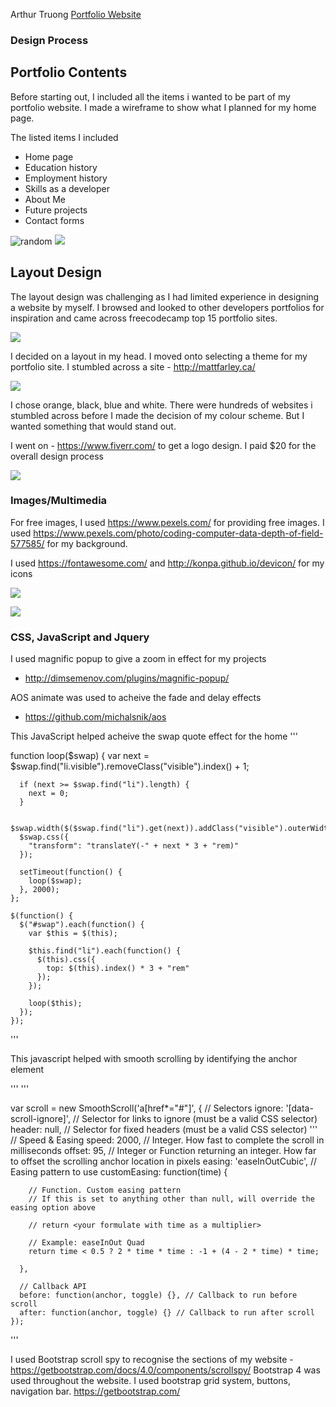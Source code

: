 Arthur Truong 
[Portfolio Website](ArthurTruong5.github.io)


### Design Process 

## Portfolio Contents

Before starting out, I included all the items i wanted to be part of my portfolio website. I made a wireframe to show what I planned for my home page.

The listed items I included 

- Home page
- Education history
- Employment history
- Skills as a developer
- About Me
- Future projects
- Contact forms


![random](https://i.imgur.com/tk2LPww.png)
![](https://i.imgur.com/zjZneXI.pnghttps://imgur.com/a/zg5T78H)

## Layout Design

The layout design was challenging as I had limited experience in designing a website by myself. I browsed and looked to other developers portfolios for inspiration and came across freecodecamp top 15 portfolio sites. 


![](https://i.imgur.com/MZTH32K.jpg)

I decided on a layout in my head. I moved onto selecting a theme for my portfolio site. I stumbled across a site - http://mattfarley.ca/


![](https://i.imgur.com/HOgipGe.jpg)

I chose orange, black, blue and white. There were hundreds of websites i stumbled across before I made the decision of my colour scheme. But I wanted something that would stand out.

I went on - https://www.fiverr.com/ to get a logo design. I paid $20 for the overall design process 

![](https://i.imgur.com/ck87kPS.png)

### Images/Multimedia 

For free images, I used https://www.pexels.com/ for providing free images. I used https://www.pexels.com/photo/coding-computer-data-depth-of-field-577585/ for my background.

I used https://fontawesome.com/ and http://konpa.github.io/devicon/ for my icons

![](https://i.imgur.com/zdeFttN.png)

![](https://i.imgur.com/G7MiT7s.png)

###  CSS, JavaScript and Jquery

I used magnific popup to give a zoom in effect for my projects
- http://dimsemenov.com/plugins/magnific-popup/ 

AOS animate was used to acheive the fade and delay effects
- https://github.com/michalsnik/aos


This JavaScript helped acheive the swap quote effect for the home
'''

function loop($swap) {
      var next = $swap.find("li.visible").removeClass("visible").index() + 1;

      if (next >= $swap.find("li").length) {
        next = 0;
      }

      $swap.width($($swap.find("li").get(next)).addClass("visible").outerWidth());
      $swap.css({
        "transform": "translateY(-" + next * 3 + "rem)"
      });

      setTimeout(function() {
        loop($swap);
      }, 2000);
    };

    $(function() {
      $("#swap").each(function() {
        var $this = $(this);

        $this.find("li").each(function() {
          $(this).css({
            top: $(this).index() * 3 + "rem"
          });
        });

        loop($this);
      });
    });



'''


This javascript helped with smooth scrolling by identifying the anchor element

'''
'''

var scroll = new SmoothScroll('a[href*="#"]', {
      // Selectors
      ignore: '[data-scroll-ignore]', // Selector for links to ignore (must be a valid CSS selector)
      header: null, // Selector for fixed headers (must be a valid CSS selector)
'''
      // Speed & Easing
      speed: 2000, // Integer. How fast to complete the scroll in milliseconds
      offset: 95, // Integer or Function returning an integer. How far to offset the scrolling anchor location in pixels
      easing: 'easeInOutCubic', // Easing pattern to use
      customEasing: function(time) {

        // Function. Custom easing pattern
        // If this is set to anything other than null, will override the easing option above

        // return <your formulate with time as a multiplier>

        // Example: easeInOut Quad
        return time < 0.5 ? 2 * time * time : -1 + (4 - 2 * time) * time;

      },

      // Callback API
      before: function(anchor, toggle) {}, // Callback to run before scroll
      after: function(anchor, toggle) {} // Callback to run after scroll
    });



'''




I used Bootstrap scroll spy to recognise the sections of my website - https://getbootstrap.com/docs/4.0/components/scrollspy/
Bootstrap 4 was used throughout the website. I used bootstrap grid system, buttons, navigation bar. https://getbootstrap.com/


